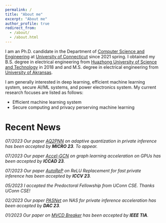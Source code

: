 ```yaml
---
permalink: /
title: "About me"
excerpt: "About me"
author_profile: true
redirect_from: 
  - /about/
  - /about.html
---
```



I am an Ph.D. candidate in the Department of [Computer Science and Engineering](https://www.cse.uconn.edu/) at [University of Connecticut](https://uconn.edu/) since 2021 spring. I obtained my B.S. degree in electrical engineering from [Huazhong University of Science and Technology](http://english.hust.edu.cn/) in 2018 and and M.S. degree in electrical engineering from [University of Akransas](https://www.uark.edu/).

I am generally interested in deep learning, efficient machine learning system, secure AI/ML systems, and power electronics system. My current research focuses are listed as follows:

 - Efficient machine learning system
 - Secure computing and privacy perserving machine learning

Recent News
======


*07/2023 Our paper [AQ2PNN](#) on adaptive quantization in private inference has been accepted by **MICRO 23**. To appear.* 

*07/2023 Our paper [Accel-GCN](https://arxiv.org/abs/2308.11825) on graph learning acceleration on GPUs has been accepted by **ICCAD 23**.*

*07/2023 Our paper [AutoReP](https://arxiv.org/abs/2308.10134) on ReLU Replacement for fast private inference has been accepted by **ICCV 23**.*

*05/2023 I accepted the Predoctoral Fellowship from UConn CSE. Thanks UConn CSE!*

*02/2023 Our paper [PASNet](https://arxiv.org/abs/2306.15513) on NAS for private inference acceleration has been accepted by **DAC 23**.*

*01/2023 Our paper on [MVCD Breaker](https://ieeexplore.ieee.org/abstract/document/10032635/) has been accepted by **IEEE TIA**.*


